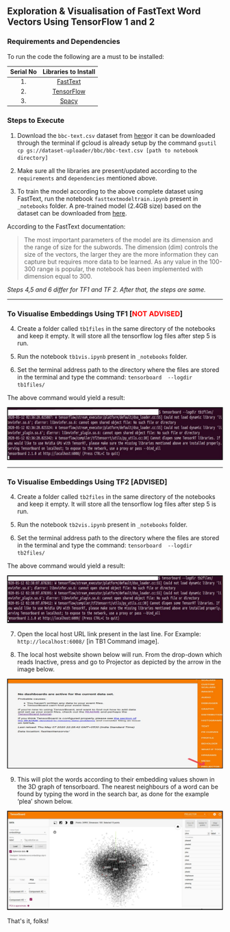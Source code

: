 

## Exploration & Visualisation of FastText Word Vectors Using TensorFlow 1 and 2 


### Requirements and Dependencies



To run the code the following are a must to be installed:

<p>
    
|Serial No|Libraries to Install|
| :----:  |       :----:       |    
|1.       |[FastText](https://fasttext.cc/docs/en/support.html)|
|2.       |[TensorFlow](https://www.tensorflow.org/api_docs)|
|3.       |[Spacy](https://spacy.io/usage)|

</p>



### Steps to Execute


<p>
	
1. Download the `bbc-text.csv` dataset from [here​](https://storage.googleapis.com/dataset-uploader/bbc/bbc-text.csv) or it can be downloaded through the terminal if gcloud is already setup by the command `gsutil cp gs:​//​dataset-uploader​/bbc/​bbc-text.csv [path to notebook directory]`

2. Make sure all the libraries are present/updated according to the `requirements` and `dependencies` mentioned above.

3. To train the model according to the above complete dataset using FastText, run the notebook `fasttextmodeltrain.ipynb` present in `_notebooks` folder. A pre-trained model (2.4GB size) based on the dataset can be downloaded from [here](https://learnermanipal-my.sharepoint.com/:u:/g/personal/rohit_rajesh_learner_manipal_edu/EXiXnzOeVN9KsdWpoFgr4CABfblCuo8RamsdLM9NUyatyA?e=yjkplM). 

According to the FastText documentation:

<blockquote>The most important parameters of the model are its dimension and the range of size for the subwords. The dimension (dim) controls the size of the vectors, the larger they are the more information they can capture but requires more data to be learned. As any value in the 100-300 range is popular, the notebook has been implemented with dimension equal to 300.</blockquote>

*Steps 4,5 and 6 differ for TF1 and TF 2. After that, the steps are same.*

---


### To Visualise Embeddings Using TF1 [<font color='red'>NOT ADVISED</font>] 


4. Create a folder called `tb1files` in the same directory of the notebooks​ and keep it empty. It will store all the tensorflow log files after step 5 is run.

5. Run the notebook ​`tb1vis.ipynb` present in `_notebooks` folder​.

6. Set the terminal address path to the directory where the files are stored in the terminal and type the command: `tensorboard ​ --logdir tb1files/`

The above command would yield a result:


![TB1 Command](images/cmdtb1.png)

---


### To Visualise Embeddings Using TF2 [ADVISED]


4. Create a folder called `tb2files` in the same directory of the notebooks​ and keep it empty. It will store all the tensorflow log files after step 5 is run.

5. Run the notebook ​`tb2vis.ipynb`​ present in `_notebooks` folder​.

6. Set the terminal address path to the directory where the files are stored in the terminal and type the command: `tensorboard ​ --logdir tb2files/`

The above command would yield a result:


![TB2 Command](images/cmdtb2.png)


7. Open the local host URL link present in the last line. For Example: `http://localhost:6008/`​ [in TB1 Command image].

8. The local host website shown below will run. From the drop-down which reads Inactive, press and go to Projector as depicted by the arrow in the image below.

![Projector](images/projector.png)

9. This will plot the words according to their embedding values shown in the 3D graph of tensorboard. The nearest neighbours of a word can be found by typing the word in the search bar, as done for the example ‘plea’ shown below.


![TB Visualisation](images/tbvis.png)


That's it, folks!
</p>
